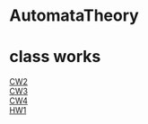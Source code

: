 # AutomataTheory

# class works

[CW2](https://ayhanmaden.github.io/AutomataTheory/CW2/CW2.html) <br>
[CW3](https://ayhanmaden.github.io/AutomataTheory/CW3/CW3.html) <br>
[CW4](https://ayhanmaden.github.io/AutomataTheory/CW4/CW4.html) <br>
[HW1](https://ayhanmaden.github.io/AutomataTheory/HW1.html) <br>

